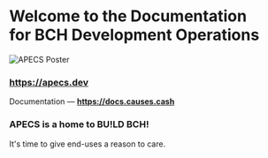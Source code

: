 # Welcome to the Documentation<br>for BCH Development Operations

![APECS Poster](https://apecs.dev/poster.jpg?1582376269)

### https://apecs.dev

Documentation — __https://docs.causes.cash__

### APECS is a home to BU!LD BCH!

It's time to give end-uses a reason to care.
